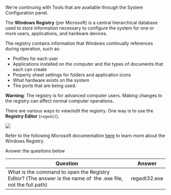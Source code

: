 We're continuing with Tools that are available through the System Configuration panel.  

The **Windows Registry** (per Microsoft) is a central hierarchical database used to store information necessary to configure the system for one or more users, applications, and hardware devices.

The registry contains information that Windows continually references during operation, such as:

- Profiles for each user
- Applications installed on the computer and the types of documents that each can create
- Property sheet settings for folders and application icons
- What hardware exists on the system
- The ports that are being used.

**Warning**: The registry is for advanced computer users. Making changes to the registry can affect normal computer operations. 

There are various ways to view/edit the registry. One way is to use the **Registry Editor** (`regedit`).

![](https://assets.tryhackme.com/additional/win-fun2/regedit.png)  

Refer to the following Microsoft documentation [here](https://docs.microsoft.com/en-us/troubleshoot/windows-server/performance/windows-registry-advanced-users) to learn more about the Windows Registry. 

Answer the questions below

| Question                                                                                                       | Answer |
| -------------------------------------------------------------------------------------------------------------- | ------ |
| What is the command to open the Registry Editor? (The answer is the name of  the .exe file, not the full path) | regedt32.exe       |
